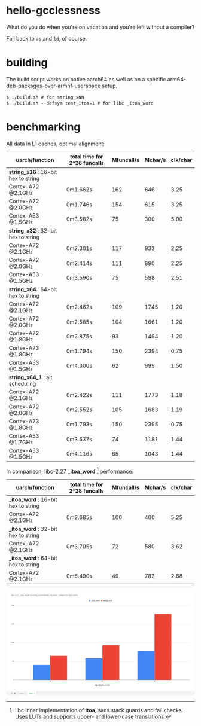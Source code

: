 # hello-gcclessness
What do you do when you're on vacation and you're left without a compiler?

Fall back to `as` and `ld`, of course.

# building
The build script works on native aarch64 as well as on a specific arm64-deb-packages-over-armhf-userspace setup.

	$ ./build.sh # for string_xNN  
	$ ./build.sh --defsym test_itoa=1 # for libc _itoa_word

# benchmarking
All data in L1 caches, optimal alignment:

| uarch/function                         | total time for 2^28 funcalls | Mfuncall/s | Mchar/s | clk/char |
| -------------------------------------- | ---------------------------- | ---------- | ------- | -------- |
| **string_x16** : 16-bit hex to string  |                              |            |         |          |
| Cortex-A72 @2.1GHz                     | 0m1.662s                     |  162       |  646    |  3.25    |
| Cortex-A72 @2.0GHz                     | 0m1.746s                     |  154       |  615    |  3.25    |
| Cortex-A53 @1.5GHz                     | 0m3.582s                     |   75       |  300    |  5.00    |
| **string_x32** : 32-bit hex to string  |                              |            |         |          |
| Cortex-A72 @2.1GHz                     | 0m2.301s                     |  117       |  933    |  2.25    |
| Cortex-A72 @2.0GHz                     | 0m2.414s                     |  111       |  890    |  2.25    |
| Cortex-A53 @1.5GHz                     | 0m3.590s                     |   75       |  598    |  2.51    |
| **string_x64** : 64-bit hex to string  |                              |            |         |          |
| Cortex-A72 @2.1GHz                     | 0m2.462s                     |  109       | 1745    |  1.20    |
| Cortex-A72 @2.0GHz                     | 0m2.585s                     |  104       | 1661    |  1.20    |
| Cortex-A72 @1.8GHz                     | 0m2.875s                     |   93       | 1494    |  1.20    |
| Cortex-A73 @1.8GHz                     | 0m1.794s                     |  150       | 2394    |  0.75    |
| Cortex-A53 @1.5GHz                     | 0m4.300s                     |   62       |  999    |  1.50    |
| **string_x64_1** : alt scheduling      |                              |            |         |          |
| Cortex-A72 @2.1GHz                     | 0m2.422s                     |  111       | 1773    |  1.18    |
| Cortex-A72 @2.0GHz                     | 0m2.552s                     |  105       | 1683    |  1.19    |
| Cortex-A73 @1.8GHz                     | 0m1.793s                     |  150       | 2395    |  0.75    |
| Cortex-A53 @1.7GHz                     | 0m3.637s                     |   74       | 1181    |  1.44    |
| Cortex-A53 @1.5GHz                     | 0m4.116s                     |   65       | 1043    |  1.44    |

In comparison, libc-2.27 **\_itoa_word** [^1] performance:

| uarch/function                         | total time for 2^28 funcalls | Mfuncall/s | Mchar/s | clk/char |
| -------------------------------------- | ---------------------------- | ---------- | ------- | -------- |
| **\_itoa_word** : 16-bit hex to string |                              |            |         |          |
| Cortex-A72 @2.1GHz                     | 0m2.685s                     |  100       |  400    |  5.25    |
| **\_itoa_word** : 32-bit hex to string |                              |            |         |          |
| Cortex-A72 @2.1GHz                     | 0m3.705s                     |   72       |  580    |  3.62    |
| **\_itoa_word** : 64-bit hex to string |                              |            |         |          |
| Cortex-A72 @2.1GHz                     | 0m5.490s                     |   49       |  782    |  2.68    |

[^1]: libc inner implementation of **itoa**, sans stack guards and fail checks. Uses LUTs and supports upper- and lower-case translations.

![Mchar/s](image/chart.png "Mchar/s")
